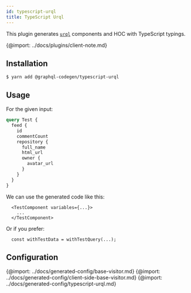 ```yaml
---
id: typescript-urql
title: TypeScript Urql
---
```


This plugin generates [`urql`](https://github.com/FormidableLabs/urql) components and HOC with TypeScript typings.

{@import: ../docs/plugins/client-note.md}

## Installation

    $ yarn add @graphql-codegen/typescript-urql

## Usage

For the given input:

```graphql
query Test {
  feed {
    id
    commentCount
    repository {
      full_name
      html_url
      owner {
        avatar_url
      }
    }
  }
}
```

We can use the generated code like this:

```tsx
  <TestComponent variables={...}>
    ...
  </TestComponent>
```

Or if you prefer:

```tsx
  const withTestData = withTestQuery(...);
```

## Configuration

{@import: ../docs/generated-config/base-visitor.md}
{@import: ../docs/generated-config/client-side-base-visitor.md}
{@import: ../docs/generated-config/typescript-urql.md}
